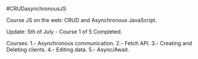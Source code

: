 #CRUDasynchronousJS

Course JS on the web: CRUD and Asynchronous JavaScript.

Update: 5th of July - Course 1 of 5 Completed.

Courses:
1.- Asynchronous communication.
2.- Fetch API.
3.- Creating and Deleting clients.
4.- Editing data.
5.- Async/Await.


<!-- ```js
json-server --watch db.json
```
Browser sync: browser-sync start --server --file . --host --port 5000 --startPath screens/lista_cliente.html -->
